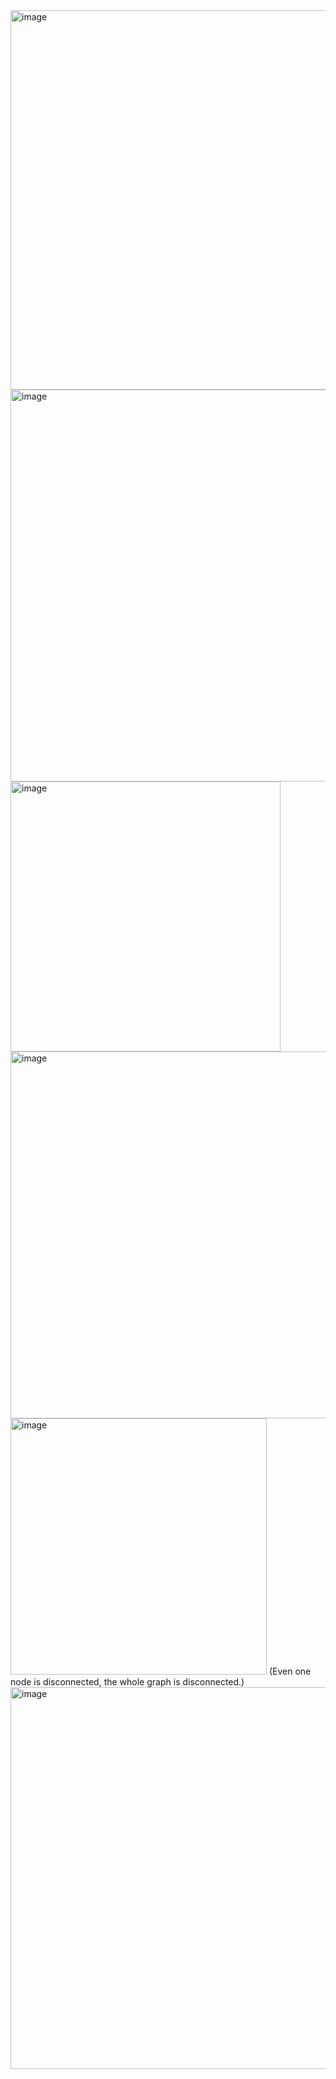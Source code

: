 <img width="607" alt="image" src="https://github.com/user-attachments/assets/a30ab4b1-9faf-4ca7-905c-e18d659b7827" />

<img width="627" alt="image" src="https://github.com/user-attachments/assets/db5ed65d-1fd7-4e73-8f9b-bba11ef3bbc0" />

<img width="432" alt="image" src="https://github.com/user-attachments/assets/59cd9cf9-2c1c-4daa-a5ac-1fbb54e81498" />

<img width="587" alt="image" src="https://github.com/user-attachments/assets/7a6a9068-fe49-4ba0-bf0f-a65237661c22" />

<img width="410" alt="image" src="https://github.com/user-attachments/assets/2741bc59-c604-43cc-97df-03ebac63cbe5" />
(Even one node is disconnected, the whole graph is disconnected.)

<img width="611" alt="image" src="https://github.com/user-attachments/assets/0f7e7e74-30c7-49d7-ac42-01874e297b8c" />
